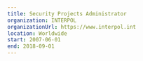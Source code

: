 ```yaml
---
title: Security Projects Administrator
organization: INTERPOL
organizationUrl: https://www.interpol.int
location: Worldwide
start: 2007-06-01
end: 2018-09-01
---
```

